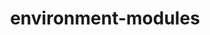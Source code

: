 ---
title: "environment-modules"
layout: cache
categories: [package, develop]
meta: {"versions": ["5.4.0"], "compilers": ["gcc@=11.4.0"], "oss": ["ubuntu22.04"], "platforms": ["linux"], "targets": ["x86_64_v3"], "stacks": ["root", "tutorial"], "num_specs": 3, "num_specs_by_stack": {"tutorial": 3, "root": 3}}
spec_details: [{"hash": "eknfxcrwz3jfs4bsawfm5atekwfyuqcw", "compiler": "gcc@=11.4.0", "versions": ["5.4.0"], "os": "ubuntu22.04", "platform": "linux", "target": "x86_64_v3", "variants": ["+X", "build_system=generic"], "stacks": ["tutorial", "root"], "size": "-", "tarball": "https://binaries.spack.io/develop/build_cache/linux-ubuntu22.04-x86_64_v3/gcc-11.4.0/environment-modules-5.4.0/linux-ubuntu22.04-x86_64_v3-gcc-11.4.0-environment-modules-5.4.0-eknfxcrwz3jfs4bsawfm5atekwfyuqcw.spack"}, {"hash": "lsn5rusrrwms4ja74rad6gff3q5egtt7", "compiler": "gcc@=11.4.0", "versions": ["5.4.0"], "os": "ubuntu22.04", "platform": "linux", "target": "x86_64_v3", "variants": ["+X", "build_system=generic"], "stacks": ["tutorial", "root"], "size": "-", "tarball": "https://binaries.spack.io/develop/build_cache/linux-ubuntu22.04-x86_64_v3/gcc-11.4.0/environment-modules-5.4.0/linux-ubuntu22.04-x86_64_v3-gcc-11.4.0-environment-modules-5.4.0-lsn5rusrrwms4ja74rad6gff3q5egtt7.spack"}, {"hash": "z7emlndcqcn5tn6fy2jqvqejon3rxseg", "compiler": "gcc@=11.4.0", "versions": ["5.4.0"], "os": "ubuntu22.04", "platform": "linux", "target": "x86_64_v3", "variants": ["+X", "build_system=generic"], "stacks": ["tutorial", "root"], "size": "-", "tarball": "https://binaries.spack.io/develop/build_cache/linux-ubuntu22.04-x86_64_v3/gcc-11.4.0/environment-modules-5.4.0/linux-ubuntu22.04-x86_64_v3-gcc-11.4.0-environment-modules-5.4.0-z7emlndcqcn5tn6fy2jqvqejon3rxseg.spack"}]
---